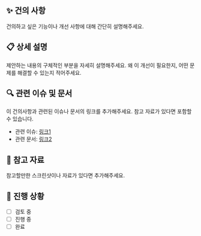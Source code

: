 ## ✨ 건의 사항

건의하고 싶은 기능이나 개선 사항에 대해 간단히 설명해주세요.

## 📋 상세 설명

제안하는 내용의 구체적인 부분을 자세히 설명해주세요. 왜 이 개선이 필요한지, 어떤 문제를 해결할 수 있는지 적어주세요.

## 🔍 관련 이슈 및 문서

이 건의사항과 관련된 이슈나 문서의 링크를 추가해주세요. 참고 자료가 있다면 포함할 수 있습니다.

- 관련 이슈: [링크1](#)
- 관련 문서: [링크2](#)

## 📸 참고 자료

참고할만한 스크린샷이나 자료가 있다면 추가해주세요.

## 🚀 진행 상황

- [ ] 검토 중
- [ ] 진행 중
- [ ] 완료
